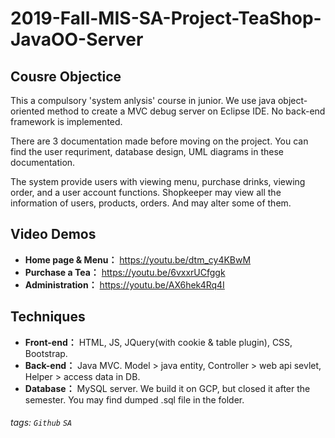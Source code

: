 # 2019-Fall-MIS-SA-Project-TeaShop-JavaOO-Server  

## Cousre Objectice
This a compulsory 'system anlysis' course in junior. We use java object-oriented method to create a MVC debug server on Eclipse IDE. No back-end framework is implemented. 

There are 3 documentation made before moving on the project. You can find the user requriment, database design, UML diagrams in these documentation.

The system provide users with viewing menu, purchase drinks, viewing order, and a user account functions. Shopkeeper may view all the information of users, products, orders. And may alter some of them.


## Video Demos
* **Home page & Menu：** https://youtu.be/dtm_cy4KBwM
* **Purchase a Tea：** https://youtu.be/6vxxrUCfggk
* **Administration：** https://youtu.be/AX6hek4Rq4I

## Techniques

* **Front-end：** HTML, JS, JQuery(with cookie & table plugin), CSS, Bootstrap.
* **Back-end：** Java MVC. Model > java entity, Controller > web api sevlet, Helper > access data in DB.
* **Database：** MySQL server. We build it on GCP, but closed it after the semester. You may find dumped .sql file in the folder.

###### tags: `Github` `SA`

